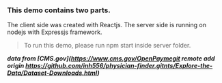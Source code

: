 ### This demo contains two parts. 

The client side was created with Reactjs. 
The server side is running on nodejs with Expressjs framework. 

> To run this demo, please run npm start inside server folder. 


***data from [CMS.gov](https://www.cms.gov/OpenPaymegit remote add origin https://github.com/inh556/physician-finder.gitnts/Explore-the-Data/Dataset-Downloads.html)***